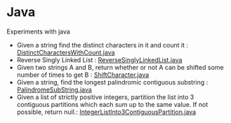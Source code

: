 # Java
Experiments with java
- Given a string find the distinct characters in it and count it : [DistinctCharactersWithCount.java](https://github.com/failed-peanut/java/blob/main/failedpeanut/src/com/failedpeanut/DistinctCharactersWithCount.java)
- Reverse Singly Linked List : [ReverseSinglyLinkedList.java](https://github.com/failed-peanut/java/blob/main/failedpeanut/src/com/failedpeanut/ReverseSinglyLinkedList.java)
- Given two strings A and B, return whether or not A can be shifted some number of times to get B : [ShiftCharacter.java](https://github.com/failed-peanut/java/blob/main/failedpeanut/src/com/failedpeanut/ShiftCharacter.java)
- Given a string, find the longest palindromic contiguous substring : [PalindromeSubString.java](https://github.com/failed-peanut/java/blob/main/failedpeanut/src/com/failedpeanut/PalindromeSubString.java)
- Given a list of strictly positive integers, partition the list into 3 contiguous partitions which each sum up to the same value. If not possible, return null.: [IntegerListInto3ContiguousPartition.java](https://github.com/failed-peanut/java/blob/main/failedpeanut/src/com/failedpeanut/IntegerListInto3ContiguousPartition.java)